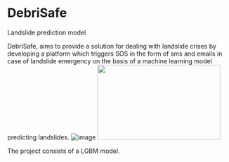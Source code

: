 # DebriSafe
Landslide prediction model

DebriSafe, aims to provide a solution for dealing with landslide crises by developing a platform which triggers SOS in the form of sms and emails in case of landslide emergency on the basis of a machine learning model predicting landslides.
![image](https://github.com/smitioswal/DebriSafe/assets/92663204/1a246dc8-d0df-4647-9cad-403b57254ed8)
<img src="https://github.com/smitioswal/DebriSafe/assets/92663204/65407564-1826-4639-b1e6-e2ad5533dee3" width="280" height="170">

The project consists of a LGBM model.
